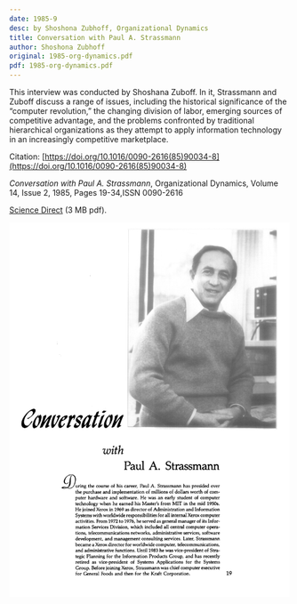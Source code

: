 ```yaml
---
date: 1985-9
desc: by Shoshona Zubhoff, Organizational Dynamics
title: Conversation with Paul A. Strassmann
author: Shoshona Zubhoff
original: 1985-org-dynamics.pdf
pdf: 1985-org-dynamics.pdf
---
```


This interview was conducted by Shoshana Zuboff. In it, Strassmann and
Zuboff discuss a range of issues, including the historical
significance of the “computer revolution,” the changing division of
labor, emerging sources of competitive advantage, and the problems
confronted by traditional hierarchical organizations as they attempt
to apply information technology in an increasingly competitive
marketplace.

Citation: [https://doi.org/10.1016/0090-2616(85)90034-8](https://doi.org/10.1016/0090-2616(85)90034-8)

*Conversation with Paul A. Strassmann*, Organizational Dynamics, Volume 14, Issue 2, 1985, Pages 19-34,ISSN 0090-2616

[Science Direct](https://www.sciencedirect.com/science/article/pii/0090261685900348) (3 MB pdf).

[![page 1](1985-org-dynamics-thumb.png)](1985-org-dynamics.pdf)

